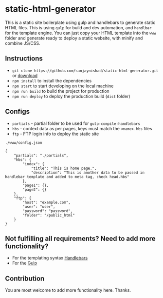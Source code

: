 # static-html-generator
This is a static site boilerplate using gulp and handlebars to generate static HTML files. This is using `gulp` for build and dev automation, and `handlbar` for the template engine.
You can just copy your HTML template into the `www` folder and generate ready to deploy a static website, with minify and combine JS/CSS.

## Instructions
- `git clone https://github.com/sanjaynishad/static-html-generator.git` or [download](https://github.com/sanjaynishad/static-html-generator/archive/refs/heads/master.zip)
- `npm install` to install the dependencies
- `npm start` to start developing on the local machine
- `npm run build` to build the project for production
- `npm run deploy` to deploy the production build (`dist` folder)

## Configs
- `partials` - partial folder to be used for `gulp-compile-handlebars`
- `hbs` - context data as per pages, keys must match the `<name>.hbs` files
- `ftp` - FTP login info to deploy the static site

`./www/config.json`

```
{
    "partials": "./partials",
    "hbs": {
        "index": {
            "title": "This is home page.",
            "description": "This is another data to be passed in handlebar template and added to meta tag, check head.hbs"
        },
        "page1": {},
        "page2": {}
    },
    "ftp": {
        "host": "example.com",
        "user": "user",
        "password": "password",
        "folder": "/public_html"
    }
}
```

## Not fulfilling all requirements? Need to add more functionality?
- For the templating syntax [Handlebars](https://handlebarsjs.com/)
- For the [Gulp](https://gulpjs.com/)

## Contribution
You are most welcome to add more functionality here. Thanks.

